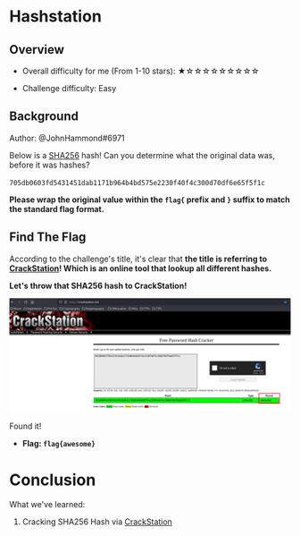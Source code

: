 # Hashstation

## Overview

- Overall difficulty for me (From 1-10 stars): ★☆☆☆☆☆☆☆☆☆

- Challenge difficulty: Easy

## Background

Author: @JohnHammond#6971  
  
Below is a [SHA256](https://en.wikipedia.org/wiki/SHA-2) hash! Can you determine what the original data was, before it was hashes?  
  
`705db0603fd5431451dab1171b964b4bd575e2230f40f4c300d70df6e65f5f1c`  
  
**Please wrap the original value within the `flag{` prefix and `}` suffix to match the standard flag format.**

## Find The Flag

According to the challenge's title, it's clear that **the title is referring to [CrackStation](https://crackstation.net/)! Which is an online tool that lookup all different hashes.**

**Let's throw that SHA256 hash to CrackStation!**

![](https://github.com/siunam321/CTF-Writeups/blob/main/NahamCon-EU-CTF-2022/images/Pasted%20image%2020221216222508.png)

Found it!

- **Flag: `flag{awesome}`**

# Conclusion

What we've learned:

1. Cracking SHA256 Hash via [CrackStation](https://crackstation.net/)